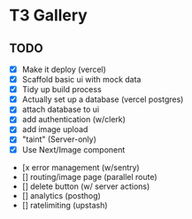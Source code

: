 # T3 Gallery

## TODO

- [x] Make it deploy (vercel)
- [x] Scaffold basic ui with mock data
- [x] Tidy up build process
- [x] Actually set up a database (vercel postgres)
- [x] attach database to ui
- [x] add authentication (w/clerk)
- [x] add image upload
- [x] "taint" (Server-only)
- [x] Use Next/Image component
- [x error management (w/sentry)
- [] routing/image page (parallel route)
- [] delete button (w/ server actions)
- [] analytics (posthog)
- [] ratelimiting (upstash)
